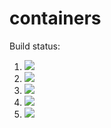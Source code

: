 # containers

Build status:

1. [![](https://github.com/redietgh/containers/workflows/tests-fibonacci/badge.svg)](https://github.com/redietgh/containers/actions?query=workflow%3Atests-fibonacci)
1. [![](https://github.com/redietgh/containers/workflows/tests-range/badge.svg)](https://github.com/redietgh/containers/actions?query=workflow%3Atests-range)
1. [![](https://github.com/redietgh/containers/workflows/tests-BST/badge.svg)](https://github.com/redietgh/containers/actions?query=workflow%3Atests-BST)
1. [![](https://github.com/redietgh/containers/workflows/tests-BinaryTree/badge.svg)](https://github.com/redietgh/containers/actions?query=workflow%3Atests-BinaryTree)
1. [![](https://github.com/redietgh/containers/workflows/tests-AVLTree/badge.svg)](https://github.com/redietgh/containers/actions?query=workflow%3Atests-AVLTree)
